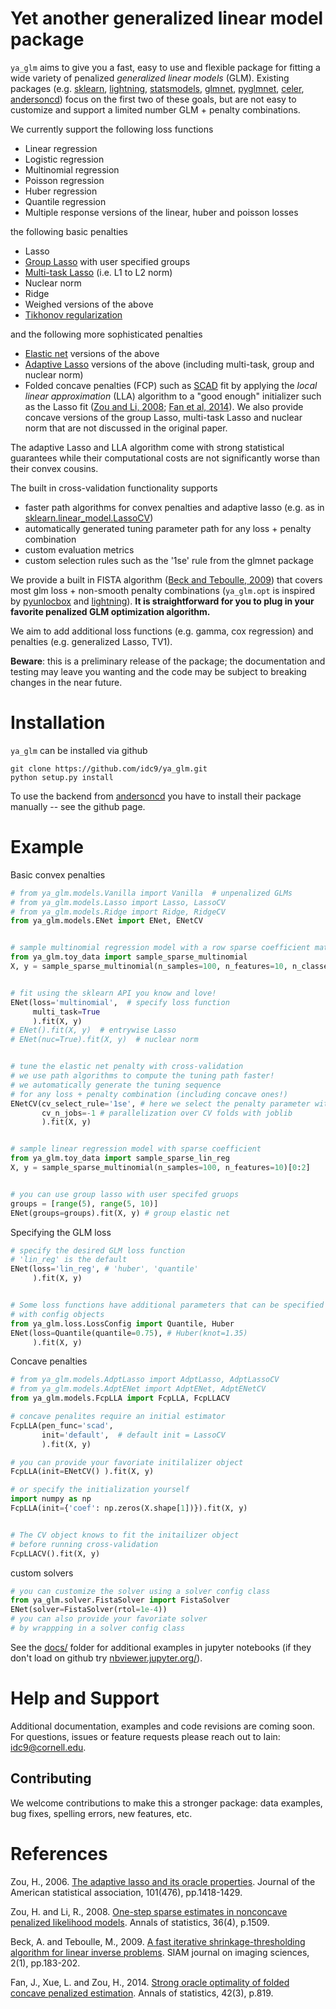 # Yet another generalized linear model package

`ya_glm` aims to give you a fast, easy to use and flexible package for fitting a wide variety of penalized *generalized linear models* (GLM). Existing packages (e.g. [sklearn](https://scikit-learn.org/stable/), [lightning](https://github.com/scikit-learn-contrib/lightning), [statsmodels](https://www.statsmodels.org/), [glmnet](https://glmnet.stanford.edu/articles/glmnet.html), [pyglmnet](https://github.com/glm-tools/pyglmnet), [celer](https://github.com/mathurinm/celer), [andersoncd](https://github.com/mathurinm/andersoncd)) focus on the first two of these goals, but are not easy to customize and support a limited number GLM + penalty combinations.

We currently support the following loss functions

- Linear regression
- Logistic regression
- Multinomial regression
- Poisson regression
- Huber regression
- Quantile regression
- Multiple response versions of the linear, huber and poisson losses

the following basic penalties

- Lasso
- [Group Lasso](https://rss.onlinelibrary.wiley.com/doi/pdfdirect/10.1111/j.1467-9868.2005.00532.x?casa_token=wN_F5iYwNK4AAAAA:4PVnAz4icP5hR9FIRviV0zqnp_QAibv55uYkptKQKezvDoqtMzrSpFyHh15lL4IO1yFJ3Sfl4OwOuA) with user specified groups
- [Multi-task Lasso](https://scikit-learn.org/stable/modules/generated/sklearn.linear_model.MultiTaskLasso.html#sklearn.linear_model.MultiTaskLasso) (i.e. L1 to L2 norm)
- Nuclear norm
- Ridge
- Weighed versions of the above
- [Tikhonov regularization](https://en.wikipedia.org/wiki/Tikhonov_regularization#Tikhonov_regularization)

and the following more sophisticated penalties

- [Elastic net](https://scikit-learn.org/stable/modules/generated/sklearn.linear_model.ElasticNet.html) versions of the above
- [Adaptive Lasso](http://users.stat.umn.edu/~zouxx019/Papers/adalasso.pdf) versions of the above (including multi-task, group and nuclear norm)
- Folded concave penalties (FCP) such as [SCAD](https://fan.princeton.edu/papers/01/penlike.pdf) fit by applying the *local linear approximation* (LLA) algorithm to a "good enough" initializer such as the Lasso fit ([Zou and Li, 2008](http://www.personal.psu.edu/ril4/research/AOS0316.pdf); [Fan et al, 2014](https://www.ncbi.nlm.nih.gov/pmc/articles/PMC4295817/)). We also provide concave versions of the group Lasso, multi-task Lasso and nuclear norm that are not discussed in the original paper.

The adaptive Lasso and LLA algorithm come with strong statistical guarantees while their computational costs are not significantly worse than their convex cousins.

The built in cross-validation functionality supports

- faster path algorithms for convex penalties and adaptive lasso (e.g. as in [sklearn.linear_model.LassoCV](https://scikit-learn.org/stable/modules/generated/sklearn.linear_model.LassoCV.html))
- automatically generated tuning parameter path for any loss + penalty combination
- custom evaluation metrics
- custom selection rules such as the '1se' rule from the glmnet package

We provide a built in FISTA algorithm ([Beck and Teboulle, 2009](https://epubs.siam.org/doi/pdf/10.1137/080716542?casa_token=cjyK5OxcbSoAAAAA:lQOp0YAVKIOv2-vgGUd_YrnZC9VhbgWvZgj4UPbgfw8I7NV44K82vbIu0oz2-xAACBz9k0Lclw)) that covers most glm loss + non-smooth penalty combinations (`ya_glm.opt` is inspired by [pyunlocbox](https://github.com/epfl-lts2/pyunlocbox) and [lightning](https://github.com/scikit-learn-contrib/lightning)). **It is straightforward for you to plug in your favorite penalized GLM optimization algorithm.**

We aim to add additional loss functions (e.g. gamma, cox regression) and penalties (e.g. generalized Lasso, TV1).


 **Beware**: this is a preliminary release of the package; the documentation and testing may leave you wanting and the code may be subject to breaking changes in the near future.



# Installation
`ya_glm` can be installed via github
```
git clone https://github.com/idc9/ya_glm.git
python setup.py install
```

To use the backend from [andersoncd](https://github.com/mathurinm/andersoncd) you have to install their package manually -- see the github page.


# Example

Basic convex penalties
```python
# from ya_glm.models.Vanilla import Vanilla  # unpenalized GLMs
# from ya_glm.models.Lasso import Lasso, LassoCV
# from ya_glm.models.Ridge import Ridge, RidgeCV
from ya_glm.models.ENet import ENet, ENetCV


# sample multinomial regression model with a row sparse coefficient matrix
from ya_glm.toy_data import sample_sparse_multinomial
X, y = sample_sparse_multinomial(n_samples=100, n_features=10, n_classes=3)[0:2]


# fit using the sklearn API you know and love!
ENet(loss='multinomial',  # specify loss function
     multi_task=True
     ).fit(X, y)
# ENet().fit(X, y)  # entrywise Lasso
# ENet(nuc=True).fit(X, y)  # nuclear norm


# tune the elastic net penalty with cross-validation
# we use path algorithms to compute the tuning path faster!
# we automatically generate the tuning sequence
# for any loss + penalty combination (including concave ones!)
ENetCV(cv_select_rule='1se', # here we select the penalty parameter with the 1se rule
       cv_n_jobs=-1 # parallelization over CV folds with joblib
       ).fit(X, y)


# sample linear regression model with sparse coefficient
from ya_glm.toy_data import sample_sparse_lin_reg
X, y = sample_sparse_multinomial(n_samples=100, n_features=10)[0:2]


# you can use group lasso with user specifed gruops
groups = [range(5), range(5, 10)]
ENet(groups=groups).fit(X, y) # group elastic net
```

Specifying the GLM loss

```python
# specify the desired GLM loss function
# 'lin_reg' is the default
ENet(loss='lin_reg', # 'huber', 'quantile'
     ).fit(X, y)


# Some loss functions have additional parameters that can be specified
# with config objects
from ya_glm.loss.LossConfig import Quantile, Huber
ENet(loss=Quantile(quantile=0.75), # Huber(knot=1.35)
     ).fit(X, y)
```

Concave penalties
```python
# from ya_glm.models.AdptLasso import AdptLasso, AdptLassoCV
# from ya_glm.models.AdptENet import AdptENet, AdptENetCV
from ya_glm.models.FcpLLA import FcpLLA, FcpLLACV

# concave penalites require an initial estimator
FcpLLA(pen_func='scad',
       init='default',  # default init = LassoCV
       ).fit(X, y)

# you can provide your favoriate initilalizer object
FcpLLA(init=ENetCV() ).fit(X, y)

# or specify the initialization yourself
import numpy as np
FcpLLA(init={'coef': np.zeros(X.shape[1])}).fit(X, y)


# The CV object knows to fit the initailizer object
# before running cross-validation
FcpLLACV().fit(X, y)
```

custom solvers
```python
# you can customize the solver using a solver config class
from ya_glm.solver.FistaSolver import FistaSolver
ENet(solver=FistaSolver(rtol=1e-4))
# you can also provide your favoriate solver 
# by wrappping in a solver config class
```


See the [docs/](docs/) folder for additional examples in jupyter notebooks (if they don't load on github try [nbviewer.jupyter.org/](https://nbviewer.jupyter.org/)).


# Help and Support

Additional documentation, examples and code revisions are coming soon.
For questions, issues or feature requests please reach out to Iain:
idc9@cornell.edu.



## Contributing

We welcome contributions to make this a stronger package: data examples,
bug fixes, spelling errors, new features, etc.




# References


Zou, H., 2006. [The adaptive lasso and its oracle properties](http://users.stat.umn.edu/~zouxx019/Papers/adalasso.pdf). Journal of the American statistical association, 101(476), pp.1418-1429.

Zou, H. and Li, R., 2008. [One-step sparse estimates in nonconcave penalized likelihood models](http://www.personal.psu.edu/ril4/research/AOS0316.pdf). Annals of statistics, 36(4), p.1509.

Beck, A. and Teboulle, M., 2009. [A fast iterative shrinkage-thresholding algorithm for linear inverse problems](https://epubs.siam.org/doi/pdf/10.1137/080716542?casa_token=cjyK5OxcbSoAAAAA:lQOp0YAVKIOv2-vgGUd_YrnZC9VhbgWvZgj4UPbgfw8I7NV44K82vbIu0oz2-xAACBz9k0Lclw). SIAM journal on imaging sciences, 2(1), pp.183-202.

Fan, J., Xue, L. and Zou, H., 2014. [Strong oracle optimality of folded concave penalized estimation](https://www.ncbi.nlm.nih.gov/pmc/articles/PMC4295817/). Annals of statistics, 42(3), p.819.